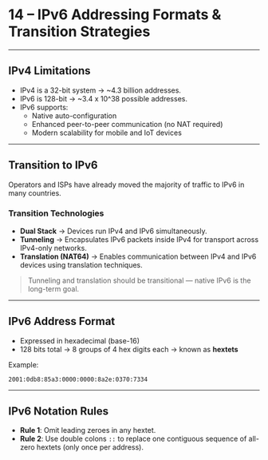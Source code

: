 # 14 – IPv6 Addressing Formats & Transition Strategies

---

## IPv4 Limitations

- IPv4 is a 32-bit system → ~4.3 billion addresses.
- IPv6 is 128-bit → ~3.4 x 10^38 possible addresses.
- IPv6 supports:
  - Native auto-configuration
  - Enhanced peer-to-peer communication (no NAT required)
  - Modern scalability for mobile and IoT devices

---

## Transition to IPv6

Operators and ISPs have already moved the majority of traffic to IPv6 in many countries.

### Transition Technologies

- **Dual Stack** → Devices run IPv4 and IPv6 simultaneously.
- **Tunneling** → Encapsulates IPv6 packets inside IPv4 for transport across IPv4-only networks.
- **Translation (NAT64)** → Enables communication between IPv4 and IPv6 devices using translation techniques.

> Tunneling and translation should be transitional — native IPv6 is the long-term goal.

---

## IPv6 Address Format

- Expressed in hexadecimal (base-16)
- 128 bits total → 8 groups of 4 hex digits each → known as **hextets**

Example:
```
2001:0db8:85a3:0000:0000:8a2e:0370:7334
```

---

## IPv6 Notation Rules

- **Rule 1**: Omit leading zeroes in any hextet.
- **Rule 2**: Use double colons `::` to replace one contiguous sequence of all-zero hextets (only once per address).
